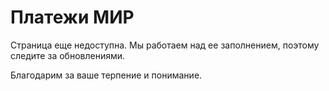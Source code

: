 # Платежи МИР

Страница еще недоступна. Мы работаем над ее заполнением, поэтому следите за обновлениями.

Благодарим за ваше терпение и понимание.

